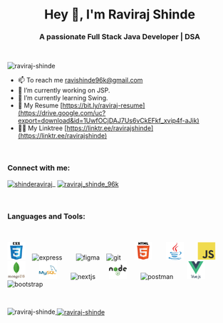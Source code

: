 <h1 align="center">Hey 👋, I'm Raviraj Shinde</h1>
<h3 align="center">A passionate Full Stack Java Developer | DSA</h3>
</br>


<p align="left"> <img src="https://komarev.com/ghpvc/?username=raviraj-shinde&label=Profile%20views&color=0e75b6&style=flat" alt="raviraj-shinde" /> </p>

- 📫 To reach me ravishinde96k@gmail.com
- 🔭 I’m currently working on JSP.
- 🌱 I’m currently learning Swing.
- 📄 My Resume [https://bit.ly/raviraj-resume](https://drive.google.com/uc?export=download&id=1UwfOCjDAJ7Us6vCkEFkf_xvip4f-aJik)
- 👨‍💻 My Linktree [https://linktr.ee/ravirajshinde](https://linktr.ee/ravirajshinde)
</br>
<h3 align="left">Connect with me:</h3>
<p align="left">
<a href="https://linkedin.com/in/shinderaviraj" target="blank"><img align="center" src="https://img.shields.io/badge/linkedin-%231E77B5.svg?&style=for-the-badge&logo=linkedin&logoColor=white" alt="shinderaviraj" height="30"  />&ensp;</a>
<a href="https://instagram.com/raviraj_shinde_96k" target="blank"><img align="center" src="https://img.shields.io/badge/instagram-%23000000.svg?&style=for-the-badge&logo=instagram&logoColor=white" alt="raviraj_shinde_96k" height="30" /></a>
</p>
</br>
<h3 align="left">Languages and Tools:</h3></br>
<p align="left"> 
  <a style="text-decoration:none" href="https://getbootstrap.com" target="_blank" rel="noreferrer" style="text-decoration:none"> <img  src="https://raw.githubusercontent.com/devicons/devicon/master/icons/css3/css3-original-wordmark.svg" alt="css3" width="40" height="40"/> &ensp;</a> 
  <a style="text-decoration:none" href="https://expressjs.com" target="_blank" rel="noreferrer"> <img style="margin-right: 1rem;" src="https://miro.medium.com/v2/resize:fit:1400/1*i2fRBk3GsYLeUk_Rh7AzHw.png" alt="express" width="40" height="40"/>  &ensp;</a> 
  <a style="text-decoration:none" href="https://www.figma.com/" target="_blank" rel="noreferrer"> <img  src="https://www.vectorlogo.zone/logos/figma/figma-icon.svg" alt="figma" width="40" height="40"/> &ensp; </a> 
  <a style="text-decoration:none" href="https://git-scm.com/" target="_blank" rel="noreferrer"> <img style="margin-right: 1rem;" src="https://www.vectorlogo.zone/logos/git-scm/git-scm-icon.svg" alt="git" width="40" height="40"/> &ensp; </a> 
  <a style="text-decoration:none" href="https://www.w3.org/html/" target="_blank" rel="noreferrer"> <img style="margin-right: 1rem;" src="https://raw.githubusercontent.com/devicons/devicon/master/icons/html5/html5-original-wordmark.svg" alt="html5" width="40" height="40"/> &ensp; </a> 
  <a style="text-decoration:none" href="https://www.java.com" target="_blank" rel="noreferrer"> <img style="margin-right: 1rem;" style="margin-right: 1rem;" src="https://raw.githubusercontent.com/devicons/devicon/master/icons/java/java-original.svg" alt="java" width="40" height="40"/> &ensp; </a> 
  <a style="text-decoration:none" href="https://developer.mozilla.org/en-US/docs/Web/JavaScript" target="_blank" rel="noreferrer"> <img style="margin-right: 1rem;" src="https://raw.githubusercontent.com/devicons/devicon/master/icons/javascript/javascript-original.svg" alt="javascript" width="40" height="40"/>  &ensp;</a> 
  <a style="text-decoration:none" "href="https://www.mongodb.com/" target="_blank" rel="noreferrer"> <img style="margin-right: 1rem;" src="https://raw.githubusercontent.com/devicons/devicon/master/icons/mongodb/mongodb-original-wordmark.svg" alt="mongodb" width="40" height="40"/>  &ensp;</a> 
  <a style="text-decoration:none" href="https://www.mysql.com/" target="_blank" rel="noreferrer"> <img style="margin-right: 1rem;" src="https://raw.githubusercontent.com/devicons/devicon/master/icons/mysql/mysql-original-wordmark.svg" alt="mysql" width="40" height="40"/>  &ensp;</a> 
  <a style="text-decoration:none" href="https://nextjs.org/" target="_blank" rel="noreferrer"> <img style="margin-right: 1rem;" src="https://cdn.sanity.io/images/3do82whm/next/4b1f008289a88f4438a1c983fb32cf1a636d9d0e-1000x667.png?w=720&h=480&fit=clip&auto=format" alt="nextjs" width="40" height="40"/> &ensp; </a> 
  <a style="text-decoration:none" href="https://nodejs.org" target="_blank" rel="noreferrer"> <img style="margin-right: 1rem;" src="https://raw.githubusercontent.com/devicons/devicon/master/icons/nodejs/nodejs-original-wordmark.svg" alt="nodejs" width="40" height="40"/> &ensp; </a> 
  <a style="text-decoration:none" href="https://postman.com" target="_blank" rel="noreferrer"> <img style="margin-right: 1rem;" src="https://www.vectorlogo.zone/logos/getpostman/getpostman-icon.svg" alt="postman" width="40" height="40"/>  &ensp;</a> 
  <a style="text-decoration:none" href="https://vuejs.org/" target="_blank" rel="noreferrer"> <img style="margin-right: 1rem;" src="https://raw.githubusercontent.com/devicons/devicon/master/icons/vuejs/vuejs-original-wordmark.svg" alt="vuejs" width="40" height="40"/> &ensp;</a> 
<img src="https://getbootstrap.com/docs/5.3/assets/brand/bootstrap-logo-shadow.png" alt="bootstrap" width="40" height="40"/> </a> <a href="https://www.cprogramming.com/" target="_blank" rel="noreferrer"> </p>
</hr>
</p>
</br>

<p>
  <img align="left"  src="https://github-readme-stats.vercel.app/api/top-langs?username=raviraj-shinde&show_icons=true&locale=en&layout=compact" alt="raviraj-shinde" />
</p>

<p>
  &nbsp;<img align="center" src="https://github-readme-stats.vercel.app/api?username=raviraj-shinde&show_icons=true&locale=en" alt="raviraj-shinde" />
</p>
</br>

